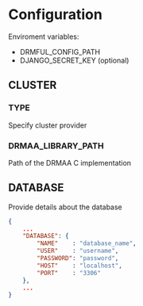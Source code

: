 # Configuration

Enviroment variables:

* DRMFUL_CONFIG_PATH
* DJANGO_SECRET_KEY (optional)

## CLUSTER

### TYPE

Specify cluster provider

### DRMAA_LIBRARY_PATH

Path of the DRMAA C implementation

## DATABASE

Provide details about the database

```json
{
    ...
    "DATABASE": {
        "NAME"    : "database_name",
        "USER"    : "username",
        "PASSWORD": "password",
        "HOST"    : "localhost",
        "PORT"    : "3306"
    },
    ...
}
```

